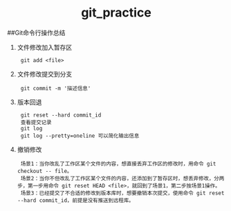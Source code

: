 # <center>git_practice
##Git命令行操作总结
1. 文件修改加入暂存区 

		git add <file>
2. 文件修改提交到分支 
		
		git commit -m '描述信息'
3. 版本回退
		
		git reset --hard commit_id
		查看提交记录
		git log 
		git log --pretty=oneline 可以简化输出信息
4. 撤销修改
	
		场景1：当你改乱了工作区某个文件的内容，想直接丢弃工作区的修改时，用命令 git checkout -- file。
		场景2：当你不但改乱了工作区某个文件的内容，还添加到了暂存区时，想丢弃修改，分两步，第一步用命令 git reset HEAD <file>，就回到了场景1，第二步按场景1操作。
		场景3：已经提交了不合适的修改到版本库时，想要撤销本次提交，使用命令 git reset --hard commit_id，前提是没有推送到远程库。


